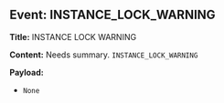 ## Event: INSTANCE_LOCK_WARNING

**Title:** INSTANCE LOCK WARNING

**Content:**
Needs summary.
`INSTANCE_LOCK_WARNING`

**Payload:**
- `None`